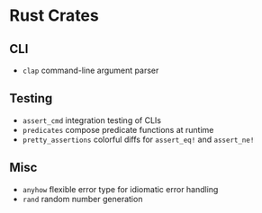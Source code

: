 # Rust Crates

## CLI

* `clap` command-line argument parser

## Testing

* `assert_cmd` integration testing of CLIs
* `predicates` compose predicate functions at runtime
* `pretty_assertions` colorful diffs for `assert_eq!` and `assert_ne!`

## Misc

* `anyhow` flexible error type for idiomatic error handling
* `rand` random number generation
